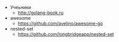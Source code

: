 - Учеьники
	- http://golang-book.ru
- awesome
	- https://github.com/avelino/awesome-go
-  nested-set
	- https://github.com/longbridgeapp/nested-set